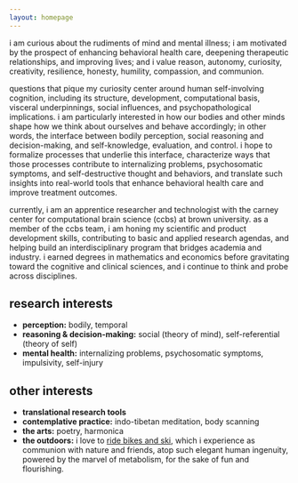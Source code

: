 ```yaml
---
layout: homepage
---
```


i am curious about the rudiments of mind and mental illness; i am motivated by the prospect of enhancing behavioral health care, deepening therapeutic relationships, and improving lives; and i value reason, autonomy, curiosity, creativity, resilience, honesty, humility, compassion, and communion.

questions that pique my curiosity center around human self-involving cognition, including its structure, development, computational basis, visceral underpinnings, social influences, and psychopathological implications. i am particularly interested in how our bodies and other minds shape how we think about ourselves and behave accordingly; in other words, the interface between bodily perception, social reasoning and decision-making, and self-knowledge, evaluation, and control. i hope to formalize processes that underlie this interface, characterize ways that those processes contribute to internalizing problems, psychosomatic symptoms, and self-destructive thought and behaviors, and translate such insights into real-world tools that enhance behavioral health care and improve treatment outcomes.

currently, i am an apprentice researcher and technologist with the carney center for computational brain science (ccbs) at brown university. as a member of the ccbs team, i am honing my scientific and product development skills, contributing to basic and applied research agendas, and helping build an interdisciplinary program that bridges academia and industry. i earned degrees in mathematics and economics before gravitating toward the cognitive and clinical sciences, and i continue to think and probe across disciplines.

## research interests

- **perception:** bodily, temporal
- **reasoning & decision-making:** social (theory of mind), self-referential (theory of self)
- **mental health:** internalizing problems, psychosomatic symptoms, impulsivity, self-injury

## other interests

- **translational research tools**
- **contemplative practice:** indo-tibetan meditation, body scanning
- **the arts:** poetry, harmonica
- **the outdoors:** i love to <a href="https://www.instagram.com/benwandrew/" target="_blank">ride bikes and ski</a>, which i experience as communion with nature and friends, atop such elegant human ingenuity, powered by the marvel of metabolism, for the sake of fun and flourishing.

